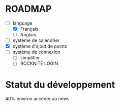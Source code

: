 # ROADMAP
- [ ] language
  - [x] Français
  - [ ] Anglais
- [ ] système de calendrier
- [x] système d'ajout de points
- [ ] système de connexion
  - [ ] simplifier
  - [ ] ROCKNITE LOGIN 

# Statut du développement 
40% environ 
accéder au news
